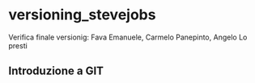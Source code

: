 # versioning_stevejobs
Verifica finale versionig: Fava Emanuele, Carmelo Panepinto, Angelo Lo presti
## Introduzione a GIT
